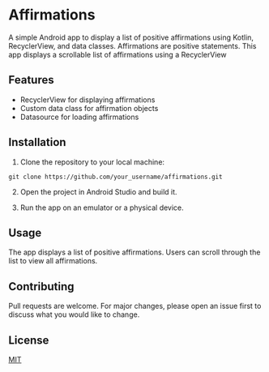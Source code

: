 # Affirmations

A simple Android app to display a list of positive affirmations using Kotlin, RecyclerView, and data classes. Affirmations are positive statements. This app displays a scrollable list of affirmations using a RecyclerView

## Features

- RecyclerView for displaying affirmations
- Custom data class for affirmation objects
- Datasource for loading affirmations

## Installation

1. Clone the repository to your local machine:

``` git clone https://github.com/your_username/affirmations.git ```

2. Open the project in Android Studio and build it.

3. Run the app on an emulator or a physical device.

## Usage

The app displays a list of positive affirmations. Users can scroll through the list to view all affirmations.

## Contributing

Pull requests are welcome. For major changes, please open an issue first to discuss what you would like to change.

## License

[MIT](https://choosealicense.com/licenses/mit/)


